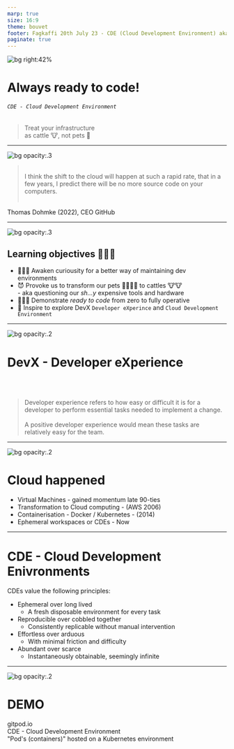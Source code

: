 ```yaml
---
marp: true
size: 16:9
theme: bouvet
footer: Fagkaffi 20th July 23 - CDE (Cloud Development Environment) aka. ephemeral workspaces
paginate: true  
---
```

<!-- _class: lead -->
![bg right:42%](./resources/zabou-2290189_1280.jpg)
# Always ready to code!
###### `CDE - Cloud Development Environment`
>Treat your infrastructure<br>as cattle 🐮, not pets 🦮

---
<style scoped>
section blockquote {
  font-size: 1.5rem;
  text-align: center;
  vertical-align: center;
  margin-top: 1rem;
}
</style>
![bg opacity:.3](./resources/street-art-1183812_1280.jpg)
><br>I think the shift to the cloud will happen at such a rapid rate, that in a few years, I predict there will be no more source code on your computers.<br><br>

Thomas Dohmke (2022), CEO GitHub

---
![bg opacity:.3](./resources/peace-g3bf9dbf34_1280.jpg)
## Learning objectives 👩🏽‍🏫

* 👨🏼‍💻 Awaken curiousity for a better way of maintaining dev environments
* 😈 Provoke us to transform our pets 🧙🏼‍♂️🦮 to cattles 🐮🐮<br> - aka questioning our _sh...y_ expensive tools and hardware
* 👩🏽‍💻 Demonstrate _ready to code_ from zero to fully operative
* 🤩 Inspire to explore DevX `Developer eXperince` and `Cloud Development Environment`

---
![bg opacity:.2](./resources/graffiti-508272_1920.jpg)
# DevX - Developer eXperience
<br><br>

>Developer experience refers to how easy or difficult it is for a developer to perform essential tasks needed to implement a change. <br><br>A positive developer experience would mean these tasks are relatively easy for the team.

---
![bg opacity:.2](./resources/mural-4121994_1280.jpg)
# Cloud happened

* Virtual Machines - gained momentum late 90-ties
* Transformation to Cloud computing - (AWS 2006)
* Containerisation - Docker / Kubernetes - (2014)
* Ephemeral workspaces or CDEs - Now

---
# CDE - Cloud Development Enivronments

CDEs value the following principles:

* Ephemeral over long lived
  - A fresh disposable environment for every task
* Reproducible over cobbled together
  - Consistently replicable without manual intervention
* Effortless over arduous
  - With minimal friction and difficulty
* Abundant over scarce
  - Instantaneously obtainable, seemingly infinite

---
<style scoped>
section h1 {
  font-size: 5.5rem;
}
</style>
![bg opacity:.2](./resources/graffiti-g33e6f651e_1280.jpg)
<!-- _class: lead -->
# DEMO

gitpod.io<br>CDE - Cloud Development Environment
<br>
"Pod's (containers)" hosted on a Kubernetes environment